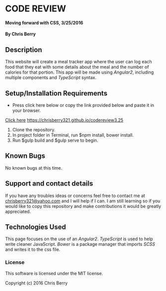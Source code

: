#  CODE REVIEW

#### Moving forward with CSS, 3/25/2016

#### By Chris Berry

## Description

This website will create a meal tracker app where the user can log each food that they eat with some details about the meal and the number of calories for that portion. This app will be made using _Angular2_, including multiple components and _TypeScript_ syntax.

## Setup/Installation Requirements

* Press click here below or copy the link provided below and paste it in your browser.

[Click here](https://chrisberry321.github.io/codereview3.25/)
https://chrisberry321.github.io/codereview3.25

1. Clone the repository.
2. In project folder in Terminal, run $npm install, bower install.
4. Run $gulp build and $gulp serve to begin.


## Known Bugs
No known bugs at this time.

## Support and contact details

If you have any troubles ideas or concerns feel free to contact me at chrisberry321@yahoo.com and I will help if I can. I am still learning so if you would like to copy this repository and make contributions it would be greatly appreciated.  

## Technologies Used

This page focuses on the use of an _Angular2_. _TypeScript_ is used to help write cleaner JavaScript. _Bower_ is a package manager that imports _SCSS_ and writes it to the css file.

### License

This software is licensed under the MIT license.

Copyright (c) 2016 Chris Berry
